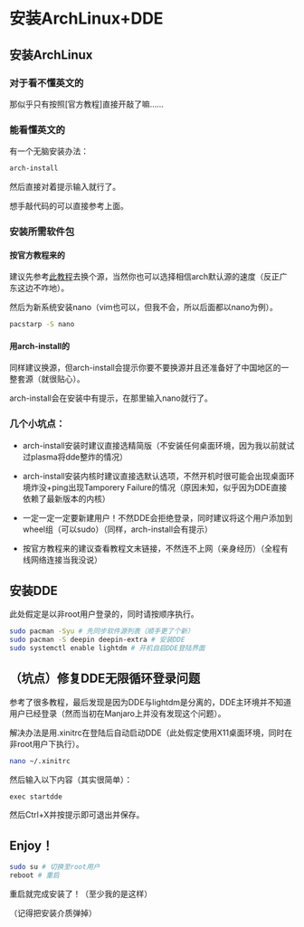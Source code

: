 # 安装ArchLinux+DDE

## 安装ArchLinux

### 对于看不懂英文的

那似乎只有按照\[官方教程]直接开敲了嘛……

### 能看懂英文的

有一个无脑安装办法：

```bash
arch-install
```

然后直接对着提示输入就行了。

想手敲代码的可以直接参考上面。

### 安装所需软件包

#### 按官方教程来的

建议先参考[此教程](https://opentuna.cn/help/articles/archlinux)去换个源，当然你也可以选择相信arch默认源的速度（反正广东这边不咋地）。

然后为新系统安装nano（vim也可以，但我不会，所以后面都以nano为例）。

```bash
pacstarp -S nano
```

#### 用arch-install的

同样建议换源，但arch-install会提示你要不要换源并且还准备好了中国地区的一整套源（就很贴心）。

arch-install会在安装中有提示，在那里输入nano就行了。

### 几个小坑点：

*   arch-install安装时建议直接选精简版（不安装任何桌面环境，因为我以前就试过plasma将dde整炸的情况）

*   arch-install安装内核时建议直接选默认选项，不然开机时很可能会出现桌面环境炸没+ping出现Tamporery Failure的情况（原因未知，似乎因为DDE直接依赖了最新版本的内核）

*   一定一定一定要新建用户！不然DDE会拒绝登录，同时建议将这个用户添加到wheel组（可以sudo）（同样，arch-install会有提示）

*   按官方教程来的建议查看教程文末链接，不然连不上网（亲身经历）（全程有线网络连接当我没说）

## 安装DDE

此处假定是以非root用户登录的，同时请按顺序执行。

```bash
sudo pacman -Syu # 先同步软件源列表（顺手更了个新）
sudo pacman -S deepin deepin-extra # 安装DDE
sudo systemctl enable lightdm # 开机自启DDE登陆界面
```

## （坑点）修复DDE无限循环登录问题

参考了很多教程，最后发现是因为DDE与lightdm是分离的，DDE主环境并不知道用户已经登录（然而当初在Manjaro上并没有发现这个问题）。

解决办法是用.xinitrc在登陆后自动启动DDE（此处假定使用X11桌面环境，同时在非root用户下执行）。

```bash
nano ~/.xinitrc
```

然后输入以下内容（其实很简单）：

```xinitrc
exec startdde
```

然后Ctrl+X并按提示即可退出并保存。

## Enjoy！

```bash
sudo su # 切换至root用户
reboot # 重启
```

重启就完成安装了！（至少我的是这样）

（记得把安装介质弹掉）

